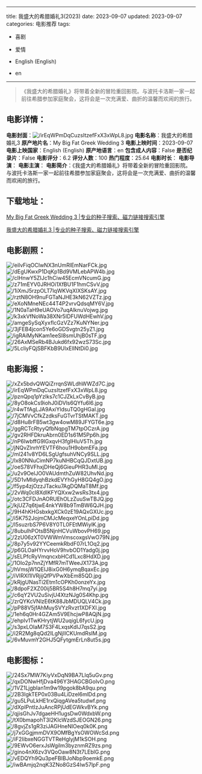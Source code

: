 
---
title: 我盛大的希腊婚礼3(2023)
date: 2023-09-07
updated: 2023-09-07
categories: 电影推荐
tags:
- 喜剧
- 爱情

- English (English)
- en
---


> 《我盛大的希腊婚礼》将带着全新的冒险重回影院。与波托卡洛斯一家一起前往希腊参加家庭聚会，这将会是一次充满爱、曲折的温馨而欢闹的旅行。

## **电影详情**：

**电影封面**：<img src="https://image.tmdb.org/t/p/w200/irEqWPmDqCuzsItzefFxX3xWpL8.jpg" alt="/irEqWPmDqCuzsItzefFxX3xWpL8.jpg" title="/irEqWPmDqCuzsItzefFxX3xWpL8.jpg">
**电影名称**：我盛大的希腊婚礼3
**原产地片名**：My Big Fat Greek Wedding 3
**电影上映时间**：2023-09-07
**电影上映国家**：English (English)
**原产地语言**：en
**包含成人内容**：False
**是否纪录片**：False
**电影评分**：6.2
**评分人数**：100
**热门程度**：25.64
**电影时长**：
**电影导演**：
**电影主演**：
**电影简介**：《我盛大的希腊婚礼》将带着全新的冒险重回影院。与波托卡洛斯一家一起前往希腊参加家庭聚会，这将会是一次充满爱、曲折的温馨而欢闹的旅行。

## **下载地址**：
[My Big Fat Greek Wedding 3 |专业的种子搜索、磁力链接搜索引擎](https://movie.amd794.com:2083/?search=My%20Big%20Fat%20Greek%20Wedding%203&ordering=&mode=match_phrase&page_size=10&page=1)

[我盛大的希腊婚礼3 |专业的种子搜索、磁力链接搜索引擎](https://movie.amd794.com:2083/?search=%E6%88%91%E7%9B%9B%E5%A4%A7%E7%9A%84%E5%B8%8C%E8%85%8A%E5%A9%9A%E7%A4%BC3&ordering=&mode=match_phrase&page_size=10&page=1)
 

## **电影剧照**：
<img src="https://image.tmdb.org/t/p/original/eiIvFiqOClwNX3nUmRlEmNarFCk.jpg" alt="/eiIvFiqOClwNX3nUmRlEmNarFCk.jpg" title="/eiIvFiqOClwNX3nUmRlEmNarFCk.jpg"><img src="https://image.tmdb.org/t/p/original/dEgUKwxP1DqKp1Bd9VMLebAPW4b.jpg" alt="/dEgUKwxP1DqKp1Bd9VMLebAPW4b.jpg" title="/dEgUKwxP1DqKp1Bd9VMLebAPW4b.jpg"><img src="https://image.tmdb.org/t/p/original/cIHnwY5ZIJc1hCiw45EcmVNcumG.jpg" alt="/cIHnwY5ZIJc1hCiw45EcmVNcumG.jpg" title="/cIHnwY5ZIJc1hCiw45EcmVNcumG.jpg"><img src="https://image.tmdb.org/t/p/original/z71mEYV0JRHOi1XfBU1F1hmCSvV.jpg" alt="/z71mEYV0JRHOi1XfBU1F1hmCSvV.jpg" title="/z71mEYV0JRHOi1XfBU1F1hmCSvV.jpg"><img src="https://image.tmdb.org/t/p/original/1iXmJ5rzpOLT7lqWKVqXIXSKsAY.jpg" alt="/1iXmJ5rzpOLT7lqWKVqXIXSKsAY.jpg" title="/1iXmJ5rzpOLT7lqWKVqXIXSKsAY.jpg"><img src="https://image.tmdb.org/t/p/original/rztN8OH9nuFGTaNJHE3kN62VZTz.jpg" alt="/rztN8OH9nuFGTaNJHE3kN62VZTz.jpg" title="/rztN8OH9nuFGTaNJHE3kN62VZTz.jpg"><img src="https://image.tmdb.org/t/p/original/eXoNMneNEc44T4P2vrvQdsqMY6V.jpg" alt="/eXoNMneNEc44T4P2vrvQdsqMY6V.jpg" title="/eXoNMneNEc44T4P2vrvQdsqMY6V.jpg"><img src="https://image.tmdb.org/t/p/original/1N0aTaH9eUAOVo7uqAlknuVojwg.jpg" alt="/1N0aTaH9eUAOVo7uqAlknuVojwg.jpg" title="/1N0aTaH9eUAOVo7uqAlknuVojwg.jpg"><img src="https://image.tmdb.org/t/p/original/k3xkVfNoWa38XNr5IDFUWdHEwhV.jpg" alt="/k3xkVfNoWa38XNr5IDFUWdHEwhV.jpg" title="/k3xkVfNoWa38XNr5IDFUWdHEwhV.jpg"><img src="https://image.tmdb.org/t/p/original/amgeSySqXyxflcGzVZz7KuNYNer.jpg" alt="/amgeSySqXyxflcGzVZz7KuNYNer.jpg" title="/amgeSySqXyxflcGzVZz7KuNYNer.jpg"><img src="https://image.tmdb.org/t/p/original/3jFEB4jcon5Ye6oGDSvgtn25yZ1.jpg" alt="/3jFEB4jcon5Ye6oGDSvgtn25yZ1.jpg" title="/3jFEB4jcon5Ye6oGDSvgtn25yZ1.jpg"><img src="https://image.tmdb.org/t/p/original/igRAiMyNKam1eeSI8smUhjB0sTF.jpg" alt="/igRAiMyNKam1eeSI8smUhjB0sTF.jpg" title="/igRAiMyNKam1eeSI8smUhjB0sTF.jpg"><img src="https://image.tmdb.org/t/p/original/26AxMSeRb4BJukd6fx92wzS73Sc.jpg" alt="/26AxMSeRb4BJukd6fx92wzS73Sc.jpg" title="/26AxMSeRb4BJukd6fx92wzS73Sc.jpg"><img src="https://image.tmdb.org/t/p/original/5LcliyFQjSBFKbB9UlxElINtDi0.jpg" alt="/5LcliyFQjSBFKbB9UlxElINtDi0.jpg" title="/5LcliyFQjSBFKbB9UlxElINtDi0.jpg">

## **电影海报**：
<img src="https://image.tmdb.org/t/p/original/xZx5bdvQWQiZrrqnSWLdhWWZd7C.jpg" alt="/xZx5bdvQWQiZrrqnSWLdhWWZd7C.jpg" title="/xZx5bdvQWQiZrrqnSWLdhWWZd7C.jpg"><img src="https://image.tmdb.org/t/p/original/irEqWPmDqCuzsItzefFxX3xWpL8.jpg" alt="/irEqWPmDqCuzsItzefFxX3xWpL8.jpg" title="/irEqWPmDqCuzsItzefFxX3xWpL8.jpg"><img src="https://image.tmdb.org/t/p/original/pznQpq1pYzlks7c1CJZkLxCvByB.jpg" alt="/pznQpq1pYzlks7c1CJZkLxCvByB.jpg" title="/pznQpq1pYzlks7c1CJZkLxCvByB.jpg"><img src="https://image.tmdb.org/t/p/original/8yO8okCs9iohJ0iDVls6QYfu6l6.jpg" alt="/8yO8okCs9iohJ0iDVls6QYfu6l6.jpg" title="/8yO8okCs9iohJ0iDVls6QYfu6l6.jpg"><img src="https://image.tmdb.org/t/p/original/r4wTfAgLJA9AxiYldsuTQ0gHGal.jpg" alt="/r4wTfAgLJA9AxiYldsuTQ0gHGal.jpg" title="/r4wTfAgLJA9AxiYldsuTQ0gHGal.jpg"><img src="https://image.tmdb.org/t/p/original/7jCMVvCfkZzdksFuGTvrTStMAKT.jpg" alt="/7jCMVvCfkZzdksFuGTvrTStMAKT.jpg" title="/7jCMVvCfkZzdksFuGTvrTStMAKT.jpg"><img src="https://image.tmdb.org/t/p/original/d8Hu8rFB5wt3gw4owM89JFYGT6e.jpg" alt="/d8Hu8rFB5wt3gw4owM89JFYGT6e.jpg" title="/d8Hu8rFB5wt3gw4owM89JFYGT6e.jpg"><img src="https://image.tmdb.org/t/p/original/ggRCTcRtyyQfbNqpgTM7tpOCzrA.jpg" alt="/ggRCTcRtyyQfbNqpgTM7tpOCzrA.jpg" title="/ggRCTcRtyyQfbNqpgTM7tpOCzrA.jpg"><img src="https://image.tmdb.org/t/p/original/gv2RHFDkruAbrn0ED1s61M5Pp6h.jpg" alt="/gv2RHFDkruAbrn0ED1s61M5Pp6h.jpg" title="/gv2RHFDkruAbrn0ED1s61M5Pp6h.jpg"><img src="https://image.tmdb.org/t/p/original/nP6IwbffG9lGxqvH3fgIHluV5Th.jpg" alt="/nP6IwbffG9lGxqvH3fgIHluV5Th.jpg" title="/nP6IwbffG9lGxqvH3fgIHluV5Th.jpg"><img src="https://image.tmdb.org/t/p/original/jNQvZlnrhYEVTF6hou1H9obmEFa.jpg" alt="/jNQvZlnrhYEVTF6hou1H9obmEFa.jpg" title="/jNQvZlnrhYEVTF6hou1H9obmEFa.jpg"><img src="https://image.tmdb.org/t/p/original/ml241v8YD6LSgUgfsuhVNCy9SLL.jpg" alt="/ml241v8YD6LSgUgfsuhVNCy9SLL.jpg" title="/ml241v8YD6LSgUgfsuhVNCy9SLL.jpg"><img src="https://image.tmdb.org/t/p/original/lx80NNuCimNP7kuNHBCqQJDxtUB.jpg" alt="/lx80NNuCimNP7kuNHBCqQJDxtUB.jpg" title="/lx80NNuCimNP7kuNHBCqQJDxtUB.jpg"><img src="https://image.tmdb.org/t/p/original/oeS78VFhxjDHeQj6GieuPHR3uMl.jpg" alt="/oeS78VFhxjDHeQj6GieuPHR3uMl.jpg" title="/oeS78VFhxjDHeQj6GieuPHR3uMl.jpg"><img src="https://image.tmdb.org/t/p/original/u2v9OelJO0VAUdmthZuW82UhvNd.jpg" alt="/u2v9OelJO0VAUdmthZuW82UhvNd.jpg" title="/u2v9OelJO0VAUdmthZuW82UhvNd.jpg"><img src="https://image.tmdb.org/t/p/original/5D1vMIdyqhBzkdEVYhGyH8GQ4gO.jpg" alt="/5D1vMIdyqhBzkdEVYhGyH8GQ4gO.jpg" title="/5D1vMIdyqhBzkdEVYhGyH8GQ4gO.jpg"><img src="https://image.tmdb.org/t/p/original/f5yp4zjOzzJTacku7AgDQMaT8Mf.jpg" alt="/f5yp4zjOzzJTacku7AgDQMaT8Mf.jpg" title="/f5yp4zjOzzJTacku7AgDQMaT8Mf.jpg"><img src="https://image.tmdb.org/t/p/original/2vWq0cl8XdIKFYQXxw2wsRs3tx4.jpg" alt="/2vWq0cl8XdIKFYQXxw2wsRs3tx4.jpg" title="/2vWq0cl8XdIKFYQXxw2wsRs3tx4.jpg"><img src="https://image.tmdb.org/t/p/original/otc3CFDJnAORUEhOLzZuuSwTBJQ.jpg" alt="/otc3CFDJnAORUEhOLzZuuSwTBJQ.jpg" title="/otc3CFDJnAORUEhOLzZuuSwTBJQ.jpg"><img src="https://image.tmdb.org/t/p/original/kjUZ7q6tjwE4nkYW8b9TmBW6QJH.jpg" alt="/kjUZ7q6tjwE4nkYW8b9TmBW6QJH.jpg" title="/kjUZ7q6tjwE4nkYW8b9TmBW6QJH.jpg"><img src="https://image.tmdb.org/t/p/original/9H4hKHGsbxkgXCk0zE19AQxGXUc.jpg" alt="/9H4hKHGsbxkgXCk0zE19AQxGXUc.jpg" title="/9H4hKHGsbxkgXCk0zE19AQxGXUc.jpg"><img src="https://image.tmdb.org/t/p/original/i5K752JojmCMJcMeqxeYOnLpiDd.jpg" alt="/i5K752JojmCMJcMeqxeYOnLpiDd.jpg" title="/i5K752JojmCMJcMeqxeYOnLpiDd.jpg"><img src="https://image.tmdb.org/t/p/original/l5suzrbS7P6V8Y0TL0FEtMWiylK.jpg" alt="/l5suzrbS7P6V8Y0TL0FEtMWiylK.jpg" title="/l5suzrbS7P6V8Y0TL0FEtMWiylK.jpg"><img src="https://image.tmdb.org/t/p/original/8ubulhPOtsB5NjnHCVuWbovPH69.jpg" alt="/8ubulhPOtsB5NjnHCVuWbovPH69.jpg" title="/8ubulhPOtsB5NjnHCVuWbovPH69.jpg"><img src="https://image.tmdb.org/t/p/original/2zU06zXT0VWWmVmscoxgsVwO79N.jpg" alt="/2zU06zXT0VWWmVmscoxgsVwO79N.jpg" title="/2zU06zXT0VWWmVmscoxgsVwO79N.jpg"><img src="https://image.tmdb.org/t/p/original/8p7y5v92YYCeemkRbdF07rL1Oq2.jpg" alt="/8p7y5v92YYCeemkRbdF07rL1Oq2.jpg" title="/8p7y5v92YYCeemkRbdF07rL1Oq2.jpg"><img src="https://image.tmdb.org/t/p/original/p6GLOaHYrvvHoV9hvbOD1Yadg0j.jpg" alt="/p6GLOaHYrvvHoV9hvbOD1Yadg0j.jpg" title="/p6GLOaHYrvvHoV9hvbOD1Yadg0j.jpg"><img src="https://image.tmdb.org/t/p/original/sELPfcRyVmqncxbHCd1Lxc8HdXD.jpg" alt="/sELPfcRyVmqncxbHCd1Lxc8HdXD.jpg" title="/sELPfcRyVmqncxbHCd1Lxc8HdXD.jpg"><img src="https://image.tmdb.org/t/p/original/1OIo2p7nnZjYMfR7mTWeeJX173A.jpg" alt="/1OIo2p7nnZjYMfR7mTWeeJX173A.jpg" title="/1OIo2p7nnZjYMfR7mTWeeJX173A.jpg"><img src="https://image.tmdb.org/t/p/original/hVmsjW1QEIJ8ixG0H6ymqBqaxEc.jpg" alt="/hVmsjW1QEIJ8ixG0H6ymqBqaxEc.jpg" title="/hVmsjW1QEIJ8ixG0H6ymqBqaxEc.jpg"><img src="https://image.tmdb.org/t/p/original/iVIRXl1lVRjijQfPVPwXbEm85QD.jpg" alt="/iVIRXl1lVRjijQfPVPwXbEm85QD.jpg" title="/iVIRXl1lVRjijQfPVPwXbEm85QD.jpg"><img src="https://image.tmdb.org/t/p/original/kRjgUNasTi2Etm1cOPKh0onzeYx.jpg" alt="/kRjgUNasTi2Etm1cOPKh0onzeYx.jpg" title="/kRjgUNasTi2Etm1cOPKh0onzeYx.jpg"><img src="https://image.tmdb.org/t/p/original/8dpoF2XZ00ij5BR5S4h8H7mq7yi.jpg" alt="/8dpoF2XZ00ij5BR5S4h8H7mq7yi.jpg" title="/8dpoF2XZ00ij5BR5S4h8H7mq7yi.jpg"><img src="https://image.tmdb.org/t/p/original/c6qY2VU2uSivjU4XtzNJg0S4Khp.jpg" alt="/c6qY2VU2uSivjU4XtzNJg0S4Khp.jpg" title="/c6qY2VU2uSivjU4XtzNJg0S4Khp.jpg"><img src="https://image.tmdb.org/t/p/original/zrQYKcVNlzE6tK88JbMDUQLV4Ck.jpg" alt="/zrQYKcVNlzE6tK88JbMDUQLV4Ck.jpg" title="/zrQYKcVNlzE6tK88JbMDUQLV4Ck.jpg"><img src="https://image.tmdb.org/t/p/original/pP88V5jfAhMuySVYzRvzt1XDFXI.jpg" alt="/pP88V5jfAhMuySVYzRvzt1XDFXI.jpg" title="/pP88V5jfAhMuySVYzRvzt1XDFXI.jpg"><img src="https://image.tmdb.org/t/p/original/1eh6q0Hr4GZAm5V9EhcjwP8AQjN.jpg" alt="/1eh6q0Hr4GZAm5V9EhcjwP8AQjN.jpg" title="/1eh6q0Hr4GZAm5V9EhcjwP8AQjN.jpg"><img src="https://image.tmdb.org/t/p/original/ehpIv1TwKHrytjWU2uqigL6fycU.jpg" alt="/ehpIv1TwKHrytjWU2uqigL6fycU.jpg" title="/ehpIv1TwKHrytjWU2uqigL6fycU.jpg"><img src="https://image.tmdb.org/t/p/original/s3pxLOIaM7S3F4LxqsKdIJ7qsS2.jpg" alt="/s3pxLOIaM7S3F4LxqsKdIJ7qsS2.jpg" title="/s3pxLOIaM7S3F4LxqsKdIJ7qsS2.jpg"><img src="https://image.tmdb.org/t/p/original/i2R2Mg8qQd2ILgNjIICKUmdRsIM.jpg" alt="/i2R2Mg8qQd2ILgNjIICKUmdRsIM.jpg" title="/i2R2Mg8qQd2ILgNjIICKUmdRsIM.jpg"><img src="https://image.tmdb.org/t/p/original/6vMuvmY2GHJ5QFytgmErLn8ut5s.jpg" alt="/6vMuvmY2GHJ5QFytgmErLn8ut5s.jpg" title="/6vMuvmY2GHJ5QFytgmErLn8ut5s.jpg">

## **电影图标**：
<img src="https://image.tmdb.org/t/p/original/24Sx7MW7KiyVxDqN9BA7Llq5uGv.png" alt="/24Sx7MW7KiyVxDqN9BA7Llq5uGv.png" title="/24Sx7MW7KiyVxDqN9BA7Llq5uGv.png"><img src="https://image.tmdb.org/t/p/original/qxDONwHfjDva496Y3HAGCBGolvO.png" alt="/qxDONwHfjDva496Y3HAGCBGolvO.png" title="/qxDONwHfjDva496Y3HAGCBGolvO.png"><img src="https://image.tmdb.org/t/p/original/1VZ1LjgbIan1m9w19pgok8bA9qu.png" alt="/1VZ1LjgbIan1m9w19pgok8bA9qu.png" title="/1VZ1LjgbIan1m9w19pgok8bA9qu.png"><img src="https://image.tmdb.org/t/p/original/2B3IgkTEP0x03Bu4LiDzel6mlDd.png" alt="/2B3IgkTEP0x03Bu4LiDzel6mlDd.png" title="/2B3IgkTEP0x03Bu4LiDzel6mlDd.png"><img src="https://image.tmdb.org/t/p/original/gu5LPuLkHE1rxQiqgAVea5tudwf.png" alt="/gu5LPuLkHE1rxQiqgAVea5tudwf.png" title="/gu5LPuLkHE1rxQiqgAVea5tudwf.png"><img src="https://image.tmdb.org/t/p/original/dXpIPntIzJuAncRPjUdEGWkvBYk.png" alt="/dXpIPntIzJuAncRPjUdEGWkvBYk.png" title="/dXpIPntIzJuAncRPjUdEGWkvBYk.png"><img src="https://image.tmdb.org/t/p/original/qjisGhJv7dgaeHH1ugsDw0WdxbW.png" alt="/qjisGhJv7dgaeHH1ugsDw0WdxbW.png" title="/qjisGhJv7dgaeHH1ugsDw0WdxbW.png"><img src="https://image.tmdb.org/t/p/original/tX0bmapohT3I2KIcWzdSJEOGN26.png" alt="/tX0bmapohT3I2KIcWzdSJEOGN26.png" title="/tX0bmapohT3I2KIcWzdSJEOGN26.png"><img src="https://image.tmdb.org/t/p/original/8gvjZs1gR3ziJAGHneNIOeq0k0K.png" alt="/8gvjZs1gR3ziJAGHneNIOeq0k0K.png" title="/8gvjZs1gR3ziJAGHneNIOeq0k0K.png"><img src="https://image.tmdb.org/t/p/original/j7xGGgjmmDVX9OMfBgYsOWOWcSd.png" alt="/j7xGGgjmmDVX9OMfBgYsOWOWcSd.png" title="/j7xGGgjmmDVX9OMfBgYsOWOWcSd.png"><img src="https://image.tmdb.org/t/p/original/iF2IibxeNGGTVTReHglyjM1kSOH.png" alt="/iF2IibxeNGGTVTReHglyjM1kSOH.png" title="/iF2IibxeNGGTVTReHglyjM1kSOH.png"><img src="https://image.tmdb.org/t/p/original/9EWvO6erxJsWgilm3byznmRZ9zs.png" alt="/9EWvO6erxJsWgilm3byznmRZ9zs.png" title="/9EWvO6erxJsWgilm3byznmRZ9zs.png"><img src="https://image.tmdb.org/t/p/original/gino4nX6zv3VQoOaw8N3t7LEblG.png" alt="/gino4nX6zv3VQoOaw8N3t7LEblG.png" title="/gino4nX6zv3VQoOaw8N3t7LEblG.png"><img src="https://image.tmdb.org/t/p/original/vEDQYh9Qu3peFBIBJoNbp9oemkE.png" alt="/vEDQYh9Qu3peFBIBJoNbp9oemkE.png" title="/vEDQYh9Qu3peFBIBJoNbp9oemkE.png"><img src="https://image.tmdb.org/t/p/original/iwBAmjq2nqK3ZNo8GzS4Iw57lpF.png" alt="/iwBAmjq2nqK3ZNo8GzS4Iw57lpF.png" title="/iwBAmjq2nqK3ZNo8GzS4Iw57lpF.png">
